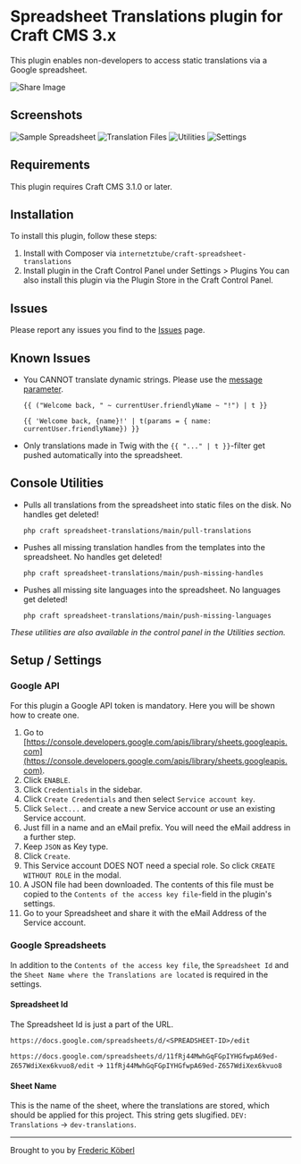 # Spreadsheet Translations plugin for Craft CMS 3.x

This plugin enables non-developers to access static translations via a Google spreadsheet.

![Share Image](screenshots/share.png)

## Screenshots
![Sample Spreadsheet](screenshots/spreadsheet.png)
![Translation Files](screenshots/translation-files.png)
![Utilities](screenshots/utilities.png)
![Settings](screenshots/settings.png)


## Requirements
This plugin requires Craft CMS 3.1.0 or later.

## Installation
To install this plugin, follow these steps:

1. Install with Composer via `internetztube/craft-spreadsheet-translations`
2. Install plugin in the Craft Control Panel under Settings > Plugins
You can also install this plugin via the Plugin Store in the Craft Control Panel.

## Issues
Please report any issues you find to the [Issues](https://github.com/internetztube/craft-spreadsheet-translations/issues) page.

## Known Issues
* You CANNOT translate dynamic strings. Please use the [message parameter](https://docs.craftcms.com/v3/static-translations.html#provide-the-translations). 
    ```
    {{ ("Welcome back, " ~ currentUser.friendlyName ~ "!") | t }}
    ```
    ```
    {{ 'Welcome back, {name}!' | t(params = { name: currentUser.friendlyName}) }}
    ```
    
* Only translations made in Twig with the `{{ "..." | t }}`-filter get pushed automatically into the spreadsheet.

## Console Utilities
* Pulls all translations from the spreadsheet into static files on the disk. No handles get deleted!
    ```
    php craft spreadsheet-translations/main/pull-translations
    ```
* Pushes all missing translation handles from the templates into the spreadsheet. No handles get deleted!
    ```
    php craft spreadsheet-translations/main/push-missing-handles
    ```
* Pushes all missing site languages into the spreadsheet. No languages get deleted!
    ```
    php craft spreadsheet-translations/main/push-missing-languages
    ```

_These utilities are also available in the control panel in the Utilities section._

## Setup / Settings

### Google API
For this plugin a Google API token is mandatory. Here you will be shown how to create one.

1. Go to [https://console.developers.google.com/apis/library/sheets.googleapis.com](https://console.developers.google.com/apis/library/sheets.googleapis.com).
2. Click `ENABLE`.
3. Click `Credentials` in the sidebar.
4. Click `Create Credentials` and then select `Service account key`.
5. Click `Select...` and create a new Service account _or_ use an existing Service account.
6. Just fill in a name and an eMail prefix. You will need the eMail address in a further step.  
7. Keep `JSON` as Key type.
8. Click `Create`.
9. This Service account DOES NOT need a special role. So click `CREATE WITHOUT ROLE` in the modal.
10. A JSON file had been downloaded. The contents of this file must be copied to the `Contents of the access key file`-field in the plugin's settings.
11. Go to your Spreadsheet and share it with the eMail Address of the Service account.

### Google Spreadsheets

In addition to the `Contents of the access key file`, the `Spreadsheet Id` and the `Sheet Name where the Translations are located` is required in the settings.

#### Spreadsheet Id
The Spreadsheet Id is just a part of the URL. 
```
https://docs.google.com/spreadsheets/d/<SPREADSHEET-ID>/edit
```

`https://docs.google.com/spreadsheets/d/11fRj44MwhGqFGpIYHGfwpA69ed-Z657WdiXex6kvuo8/edit` -> `11fRj44MwhGqFGpIYHGfwpA69ed-Z657WdiXex6kvuo8`

#### Sheet Name
This is the name of the sheet, where the translations are stored, which should be applied for this project. This string gets slugified. `DEV: Translations` -> `dev-translations`.

---
Brought to you by [Frederic Köberl](https://github.com/internetztube)
